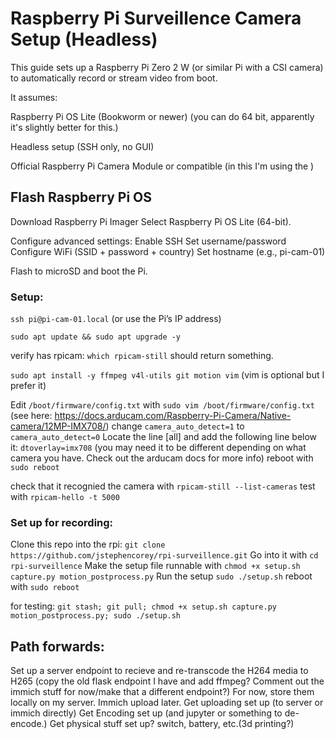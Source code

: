 # Raspberry Pi Surveillence Camera Setup (Headless)

This guide sets up a Raspberry Pi Zero 2 W (or similar Pi with a CSI camera) to automatically record or stream video from boot.

It assumes:

Raspberry Pi OS Lite (Bookworm or newer) (you can do 64 bit, apparently it's slightly better for this.)

Headless setup (SSH only, no GUI)

Official Raspberry Pi Camera Module or compatible (in this I'm using the )

## Flash Raspberry Pi OS

Download Raspberry Pi Imager
Select Raspberry Pi OS Lite (64-bit).

Configure advanced settings:
    Enable SSH
    Set username/password
    Configure WiFi (SSID + password + country)
    Set hostname (e.g., pi-cam-01)

Flash to microSD and boot the Pi.

### Setup:
`ssh pi@pi-cam-01.local`
(or use the Pi’s IP address)

`sudo apt update && sudo apt upgrade -y`

verify has rpicam:
`which rpicam-still` should return something.

`sudo apt install -y ffmpeg v4l-utils git motion vim` (vim is optional but I prefer it)

Edit `/boot/firmware/config.txt` with `sudo vim /boot/firmware/config.txt` (see here: https://docs.arducam.com/Raspberry-Pi-Camera/Native-camera/12MP-IMX708/)
    change `camera_auto_detect=1` to `camera_auto_detect=0`
    Locate the line [all] and add the following line below it:
        `dtoverlay=imx708` (you may need it to be different depending on what camera you have. Check out the arducam docs for more info)
    reboot with `sudo reboot`

check that it recognied the camera with `rpicam-still --list-cameras`
test with `rpicam-hello -t 5000`

### Set up for recording:

Clone this repo into the rpi: `git clone https://github.com/jstephencorey/rpi-surveillence.git`
Go into it with `cd rpi-surveillence`
Make the setup file runnable with `chmod +x setup.sh capture.py motion_postprocess.py`
Run the setup `sudo ./setup.sh`
reboot with `sudo reboot`

for testing: `git stash; git pull; chmod +x setup.sh capture.py motion_postprocess.py; sudo ./setup.sh`



## Path forwards:

Set up a server endpoint to recieve and re-transcode the H264 media to H265 (copy the old flask endpoint I have and add ffmpeg? Comment out the immich stuff for now/make that a different endpoint?)
    For now, store them locally on my server. Immich upload later. 
Get uploading set up (to server or immich directly)
Get Encoding set up (and jupyter or something to de-encode.)
Get physical stuff set up? switch, battery, etc.(3d printing?)